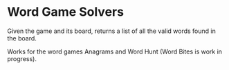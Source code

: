 # Word Game Solvers
Given the game and its board, returns a list of all the valid words found in the board.  

Works for the word games Anagrams and Word Hunt (Word Bites is work in progress). 
